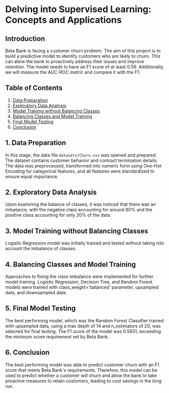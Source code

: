 # Delving into Supervised Learning: Concepts and Applications

## Introduction

Beta Bank is facing a customer churn problem. The aim of this project is to build a predictive model to identify customers who are likely to churn. This can allow the bank to proactively address their issues and improve retention. The model needs to have an F1 score of at least 0.59. Additionally, we will measure the AUC-ROC metric and compare it with the F1.

## Table of Contents

1. [Data Preparation](#data-preparation)
2. [Exploratory Data Analysis](#eda)
3. [Model Training without Balancing Classes](#unbalanced-training)
4. [Balancing Classes and Model Training](#balanced-training)
5. [Final Model Testing](#model-testing)
6. [Conclusion](#conclusion)

<a name="data-preparation"></a>
## 1. Data Preparation

In this stage, the data file `datasets/Churn.csv` was opened and prepared. The dataset contains customer behavior and contract termination details. The data was preprocessed, transformed into numeric form using One-Hot Encoding for categorical features, and all features were standardized to ensure equal importance.

<a name="eda"></a>
## 2. Exploratory Data Analysis

Upon examining the balance of classes, it was noticed that there was an imbalance, with the negative class accounting for around 80% and the positive class accounting for only 20% of the data.

<a name="unbalanced-training"></a>
## 3. Model Training without Balancing Classes

Logistic Regression model was initially trained and tested without taking into account the imbalance of classes. 

<a name="balanced-training"></a>
## 4. Balancing Classes and Model Training

Approaches to fixing the class imbalance were implemented for further model training. Logistic Regression, Decision Tree, and Random Forest models were trained with class_weight='balanced' parameter, upsampled data, and downsampled data. 

<a name="model-testing"></a>
## 5. Final Model Testing

The best performing model, which was the Random Forest Classifier trained with upsampled data, using a max depth of 14 and n_estimators of 20, was selected for final testing. The F1 score of the model was 0.5931, exceeding the minimum score requirement set by Beta Bank.

<a name="conclusion"></a>
## 6. Conclusion

The best performing model was able to predict customer churn with an F1 score that meets Beta Bank's requirements. Therefore, this model can be used to predict whether a customer will churn and allow the bank to take proactive measures to retain customers, leading to cost savings in the long run.

